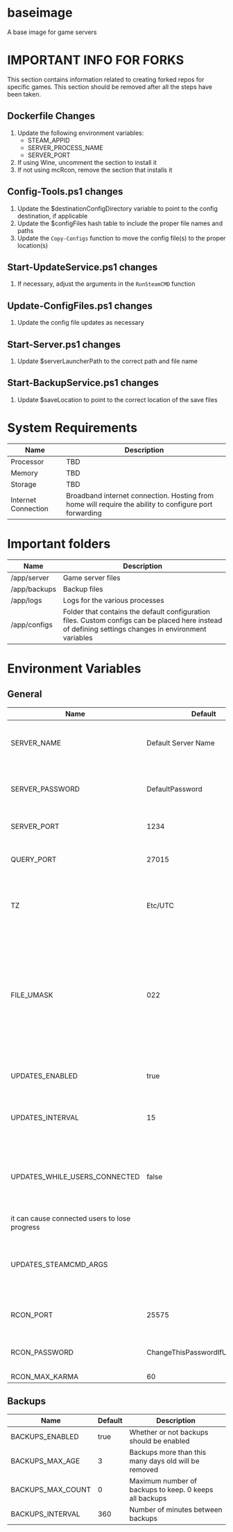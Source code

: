 # baseimage
A base image for game servers

# IMPORTANT INFO FOR FORKS
This section contains information related to creating forked repos for specific games. This section should be
removed after all the steps have been taken.

## Dockerfile Changes
1. Update the following environment variables:
    - STEAM_APPID
    - SERVER_PROCESS_NAME
    - SERVER_PORT
2. If using Wine, uncomment the section to install it
3. If not using mcRcon, remove the section that installs it

## Config-Tools.ps1 changes
1. Update the $destinationConfigDirectory variable to point to the config destination, if applicable
2. Update the $configFiles hash table to include the proper file names and paths
3. Update the `Copy-Configs` function to move the config file(s) to the proper location(s)

## Start-UpdateService.ps1 changes
1. If necessary, adjust the arguments in the `RunSteamCMD` function

## Update-ConfigFiles.ps1 changes
1. Update the config file updates as necessary

## Start-Server.ps1 changes
1. Update $serverLauncherPath to the correct path and file name

## Start-BackupService.ps1 changes
1. Update $saveLocation to point to the correct location of the save files

# System Requirements
| Name | Description |
| - | - |
| Processor | TBD |
| Memory | TBD |
| Storage | TBD |
| Internet Connection | Broadband internet connection. Hosting from home will require the ability to configure port forwarding |

# Important folders
| Name | Description |
| - | - |
| /app/server | Game server files |
| /app/backups | Backup files |
| /app/logs | Logs for the various processes |
| /app/configs | Folder that contains the default configuration files. Custom configs can be placed here instead of defining settings changes in environment variables |

# Environment Variables
## General
| Name | Default | Description |
| ---------------- | ------- | ----------- |
| SERVER_NAME | Default Server Name | The name to be displayed in the server list |
| SERVER_PASSWORD | DefaultPassword | The password to be used for the server |
| SERVER_PORT | 1234 | The port to be used by the server |
| QUERY_PORT | 27015 | The query port to be used by the server |
| TZ | Etc/UTC | Time zone for the server. A full list can be [found here](https://en.wikipedia.org/wiki/List_of_tz_database_time_zones)
| FILE_UMASK | 022 | umask value to use for configs, backups, and server files. [This article](https://www.digitalocean.com/community/tutorials/linux-permissions-basics-and-how-to-use-umask-on-a-vps) has a good explanation on permissions and how the umask works
| UPDATES_ENABLED | true | Whether to check for updates or not |
| UPDATES_INTERVAL | 15 | Number of minutes between update checks |
| UPDATES_WHILE_USERS_CONNECTED | false | Whether or not to run updates when users are connected. If set to true,
it can cause connected users to lose progress |
| UPDATES_STEAMCMD_ARGS | | Additional arguments to be passed to the steamcmd command |
| RCON_PORT | 25575 | RCON port, if available for the server
| RCON_PASSWORD | ChangeThisPasswordIfUsingRCON | Password to use if exposing RCON |
| RCON_MAX_KARMA | 60 | 

## Backups
| Name | Default | Description |
| ---------------- | ------- | ----------- |
| BACKUPS_ENABLED | true | Whether or not backups should be enabled |
| BACKUPS_MAX_AGE | 3 | Backups more than this many days old will be removed |
| BACKUPS_MAX_COUNT | 0 | Maximum number of backups to keep. 0 keeps all backups |
| BACKUPS_INTERVAL | 360 | Number of minutes between backups |


